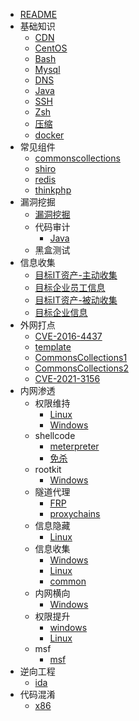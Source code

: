 - [README](./README.md)
- 基础知识
  - [CDN](./基础知识/CDN.md)
  - [CentOS](./基础知识/CentOS.md)
  - [Bash](./基础知识/Bash.md)
  - [Mysql](./基础知识/Mysql.md)
  - [DNS](./基础知识/DNS.md)
  - [Java](./基础知识/Java.md)
  - [SSH](./基础知识/SSH.md)
  - [Zsh](./基础知识/Zsh.md)
  - [压缩](./基础知识/压缩.md)
  - [docker](./基础知识/docker.md)
- 常见组件
  - [commonscollections](./常见组件/commonscollections.md)
  - [shiro](./常见组件/shiro.md)
  - [redis](./常见组件/redis.md)
  - [thinkphp](./常见组件/thinkphp.md)
- 漏洞挖掘
  - [漏洞挖掘](./漏洞挖掘/漏洞挖掘.md)
  - 代码审计
    - [Java](./漏洞挖掘/代码审计/Java.md)
  - 黑盒测试
- 信息收集
  - [目标IT资产-主动收集](./信息收集/目标IT资产-主动收集.md)
  - [目标企业员工信息](./信息收集/目标企业员工信息.md)
  - [目标IT资产-被动收集](./信息收集/目标IT资产-被动收集.md)
  - [目标企业信息](./信息收集/目标企业信息.md)
- 外网打点
  - [CVE-2016-4437](./外网打点/CVE-2016-4437.md)
  - [template](./外网打点/template.md)
  - [CommonsCollections1](./外网打点/CommonsCollections1.md)
  - [CommonsCollections2](./外网打点/CommonsCollections2.md)
  - [CVE-2021-3156](./外网打点/CVE-2021-3156.md)
- 内网渗透
  - 权限维持
    - [Linux](./内网渗透/权限维持/Linux.md)
    - [Windows](./内网渗透/权限维持/Windows.md)
  - shellcode
    - [meterpreter](./内网渗透/shellcode/meterpreter.md)
    - [免杀](./内网渗透/shellcode/免杀.md)
  - rootkit
    - [Windows](./内网渗透/rootkit/Windows.md)
  - 隧道代理
    - [FRP](./内网渗透/隧道代理/FRP.md)
    - [proxychains](./内网渗透/隧道代理/proxychains.md)
  - 信息隐藏
    - [Linux](./内网渗透/信息隐藏/Linux.md)
  - 信息收集
    - [Windows](./内网渗透/信息收集/Windows.md)
    - [Linux](./内网渗透/信息收集/Linux.md)
    - [common](./内网渗透/信息收集/common.md)
  - 内网横向
    - [Windows](./内网渗透/内网横向/Windows.md)
  - 权限提升
    - [windows](./内网渗透/权限提升/windows.md)
    - [Linux](./内网渗透/权限提升/Linux.md)
  - msf
    - [msf](./内网渗透/msf/msf.md)
- 逆向工程
  - [ida](./逆向工程/ida.md)
- 代码混淆
  - [x86](./代码混淆/x86.md)
